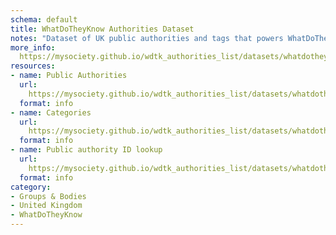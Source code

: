 ```yaml
---
schema: default
title: WhatDoTheyKnow Authorities Dataset
notes: "Dataset of UK public authorities and tags that powers WhatDoTheyKnow\n"
more_info: 
  https://mysociety.github.io/wdtk_authorities_list/datasets/whatdotheyknow_authorities_dataset/latest
resources:
- name: Public Authorities
  url: 
    https://mysociety.github.io/wdtk_authorities_list/datasets/whatdotheyknow_authorities_dataset/latest
  format: info
- name: Categories
  url: 
    https://mysociety.github.io/wdtk_authorities_list/datasets/whatdotheyknow_authorities_dataset/latest
  format: info
- name: Public authority ID lookup
  url: 
    https://mysociety.github.io/wdtk_authorities_list/datasets/whatdotheyknow_authorities_dataset/latest
  format: info
category:
- Groups & Bodies
- United Kingdom
- WhatDoTheyKnow
---
```

